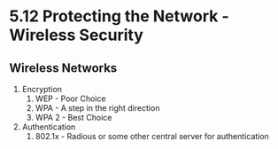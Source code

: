 # 5.12 Protecting the Network - Wireless Security

## Wireless Networks

1. Encryption 
	1. WEP - Poor Choice
	2. WPA - A step in the right direction
	3. WPA 2 - Best Choice
2. Authentication
	1.  802.1x - Radious or some other central server for authentication

 
